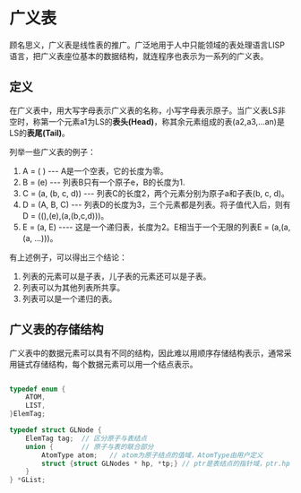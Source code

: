# 广义表

顾名思义，广义表是线性表的推广。广泛地用于人中只能领域的表处理语言LISP语言，把广义表座位基本的数据结构，就连程序也表示为一系列的广义表。

## 定义

在广义表中，用大写字母表示广义表的名称，小写字母表示原子。当广义表LS非空时，称第一个元素a1为LS的**表头(Head)**，称其余元素组成的表(a2,a3,...an)是LS的**表尾(Tail)**。

列举一些广义表的例子：
1. A = ( ) --- A是一个空表，它的长度为零。
2. B = (e) --- 列表B只有一个原子e，B的长度为1.
3. C = (a, (b, c, d)) --- 列表C的长度2，两个元素分别为原子a和子表(b, c, d)。
4. D = (A, B, C) --- 列表D的长度为3，三个元素都是列表。将子值代入后，则有 D = ((),(e),(a,(b,c,d)))。
5. E = (a, E) ---- 这是一个递归表，长度为2。E相当于一个无限的列表E = (a,(a,(a, ...)))。

有上述例子，可以得出三个结论：
1. 列表的元素可以是子表，儿子表的元素还可以是子表。
2. 列表可以为其他列表所共享。
3. 列表可以是一个递归的表。

## 广义表的存储结构
广义表中的数据元素可以具有不同的结构，因此难以用顺序存储结构表示，通常采用链式存储结构，每个数据元素可以用一个结点表示。
```c

typedef enum {
    ATOM,
    LIST,
}ElemTag;

typedef struct GLNode {
    ElemTag tag;  // 区分原子与表结点
    union {       // 原子与表的联合部分  
        AtomType atom;   // atom为原子结点的值域，AtomType由用户定义
        struct {struct GLNodes * hp, *tp;} // ptr是表结点的指针域，ptr.hp 和 ptr.tp 分别指向表头和表尾
    }
} *GList;
```
